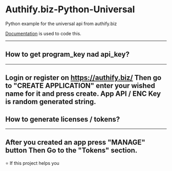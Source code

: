 # Authify.biz-Python-Universal
Python example for the universal api from authify.biz

[Documentation](https://setup.authify.biz/authify/) is used to code this.

---

## How to get program_key nad api_key?
---
Login or register on https://authify.biz/
Then go to "CREATE APPLICATION" enter your wished name for it and press create.
App API / ENC Key is random generated string.
---

## How to generate licenses / tokens?
---
After you created an app press "MANAGE" button
Then Go to the "Tokens" section.
---

⭐ If this project helps you
